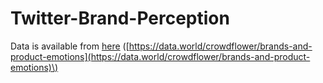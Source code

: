 # Twitter-Brand-Perception

Data is available from
[here](https://data.world/crowdflower/brands-and-product-emotions)
\([https://data.world/crowdflower/brands-and-product-emotions](https://data.world/crowdflower/brands-and-product-emotions)\)

